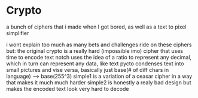 # Crypto
a bunch of ciphers that i made when I got bored, as well as a text to pixel simplifier


i wont explain too much as many bets and challenges ride on these ciphers but:
the original crypto is a really hard (impossible imo) cipher that uses time to encode text
notch uses the idea of a ratio to represent any decimal, which in turn can represent any data, like text
pycto condenses text into small pictures and vise versa, basically just base(# of diff chars in language) --> base(255^3)
simple1 is a variation of a ceasar cipher in a way that makes it much much harder
simple2 is honestly a realy bad design but makes the encoded text look very hard to decode
